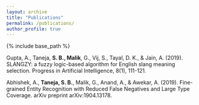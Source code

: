 ```yaml
---
layout: archive
title: "Publications"
permalink: /publications/
author_profile: true
---
```


{% include base_path %}

Gupta, A., Taneja, **S. B., Malik**, G., Vij, S., Tayal, D. K., & Jain, A. (2019). SLANGZY: a fuzzy logic-based algorithm for English slang meaning selection. Progress in Artificial Intelligence, 8(1), 111-121.

Abhishek, A., **Taneja, S. B.**, Malik, G., Anand, A., & Awekar, A. (2019). Fine-grained Entity Recognition with Reduced False Negatives and Large Type Coverage. arXiv preprint arXiv:1904.13178.